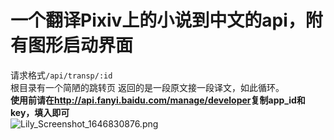 # 一个翻译Pixiv上的小说到中文的api，附有图形启动界面  
请求格式`/api/transp/:id`  
根目录有一个简陋的跳转页
返回的是一段原文接一段译文，如此循环。  
**使用前请在<http://api.fanyi.baidu.com/manage/developer>复制app_id和key，填入即可**  
<img src="http://pic.yupoo.com/zhufn/68591949/a8fefbb1.png" alt="Lily_Screenshot_1646830876.png">
